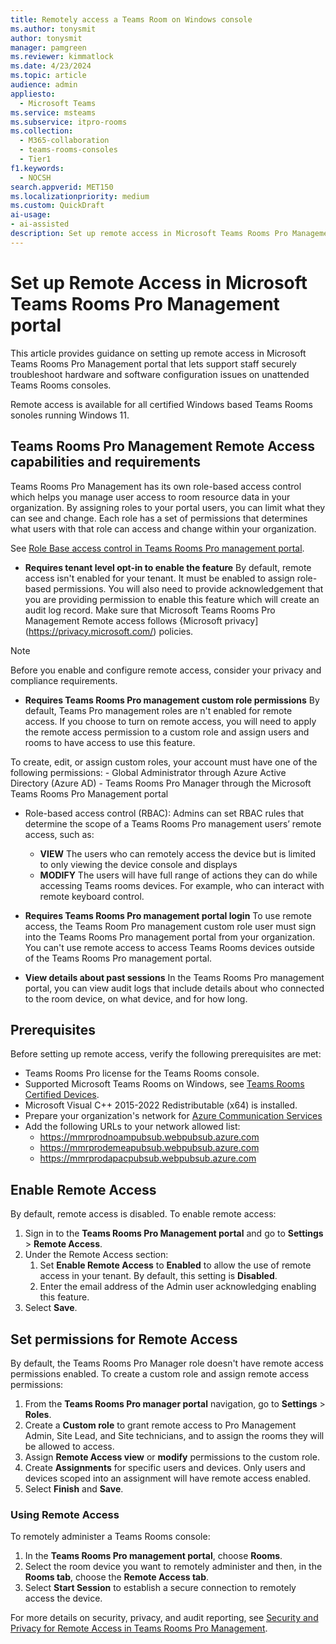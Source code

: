 ```yaml
---
title: Remotely access a Teams Room on Windows console
ms.author: tonysmit
author: tonysmit
manager: pamgreen
ms.reviewer: kimmatlock
ms.date: 4/23/2024
ms.topic: article
audience: admin
appliesto:
  - Microsoft Teams
ms.service: msteams
ms.subservice: itpro-rooms
ms.collection: 
  - M365-collaboration
  - teams-rooms-consoles
  - Tier1
f1.keywords: 
  - NOCSH                           
search.appverid: MET150
ms.localizationpriority: medium
ms.custom: QuickDraft  
ai-usage:  
- ai-assisted  
description: Set up remote access in Microsoft Teams Rooms Pro Management for troubleshooting and managing Teams Rooms consoles devices.
---
```


# Set up Remote Access in Microsoft Teams Rooms Pro Management portal

This article provides guidance on setting up remote access in Microsoft Teams Rooms Pro Management portal that lets support staff securely troubleshoot hardware and software configuration issues on unattended Teams Rooms consoles.

Remote access is available for all certified Windows based Teams Rooms sonoles running Windows 11.

## Teams Rooms Pro Management Remote Access capabilities and requirements

Teams Rooms Pro Management has its own role-based access control which helps you manage user access to room resource data in your organization. By assigning roles to your portal users, you can limit what they can see and change. Each role has a set of permissions that determines what users with that role can access and change within your organization.

See [Role Base access control in Teams Rooms Pro management portal](/rooms-pro-rbac).

- **Requires tenant level opt-in to enable the feature** By default, remote access isn't enabled for your tenant. It must be enabled to assign role-based permissions. You will also need to provide acknowledgement that you are providing permission to enable this feature which will create an audit log record. Make sure that Microsoft Teams Rooms Pro Management Remote access follows {Microsoft privacy](https://privacy.microsoft.com/) policies.

> [!Note]
> Before you enable and configure remote access, consider your privacy and compliance requirements.

- **Requires Teams Rooms Pro management custom role permissions** By default, Teams Pro management roles are n't enabled for remote access. If you choose to turn on remote access, you will need to apply the remote access permission to a custom role and assign users and rooms to have access to use this feature.  

To create, edit, or assign custom roles, your account must have one of the following permissions:
    - Global Administrator through Azure Active Directory (Azure AD)
    - Teams Rooms Pro Manager through the Microsoft Teams Rooms Pro Management portal

- Role-based access control (RBAC): Admins can set RBAC rules that determine the scope of a Teams Rooms Pro management users’ remote access, such as:
  - **VIEW** The users who can remotely access the device but is limited to only viewing the device console and displays
  - **MODIFY** The users will have full range of actions they can do while accessing Teams rooms devices. For example, who can interact with remote keyboard control.

- **Requires Teams Rooms Pro management portal login** To use remote access, the Teams Room Pro management custom role user must sign into the Teams Rooms Pro management portal from your organization. You can't use remote access to access Teams Rooms devices outside of the Teams Rooms Pro management portal.  

- **View details about past sessions** In the Teams Rooms Pro management portal, you can view audit logs that include details about who connected to the room device, on what device, and for how long.  

## Prerequisites

Before setting up remote access, verify the following prerequisites are met:

- Teams Rooms Pro license for the Teams Rooms console.
- Supported Microsoft Teams Rooms on Windows, see [Teams Rooms Certified Devices](/devices/teams-certified-devices).
- Microsoft Visual C++ 2015-2022 Redistributable (x64) is installed.
- Prepare your organization's network for [Azure Communication Services](/azure/communication-services/concepts/network-prep)
- Add the following URLs to your network allowed list:
  - https://mmrprodnoampubsub.webpubsub.azure.com
  - https://mmrprodemeapubsub.webpubsub.azure.com
  - https://mmrprodapacpubsub.webpubsub.azure.com

## Enable Remote Access

By default, remote access is disabled. To enable remote access:

1. Sign in to the **Teams Rooms Pro Management portal** and go to **Settings** \> **Remote Access**.
2. Under the Remote Access section:
    1. Set **Enable Remote Access** to **Enabled** to allow the use of remote access in your tenant. By default, this setting is **Disabled**.
    2. Enter the email address of the Admin user acknowledging enabling this feature.
3. Select **Save**.

## Set permissions for Remote Access

By default, the Teams Rooms Pro Manager role doesn't have remote access permissions enabled. To create a custom role and assign remote access permissions:

1. From the **Teams Rooms Pro manager portal** navigation, go to **Settings** > **Roles**.
2. Create a **Custom role** to grant remote access to Pro Management Admin, Site Lead, and Site technicians, and to assign the rooms they will be allowed to access.
3. Assign **Remote Access view** or **modify** permissions to the custom role.
4. Create **Assignments** for specific users and devices. Only users and devices scoped into an assignment will have remote access enabled.
5. Select **Finish** and **Save**.

### Using Remote Access

To remotely administer a Teams Rooms console:

1. In the **Teams Rooms Pro management portal**, choose **Rooms**.
2. Select the room device you want to remotely administer and then, in the **Rooms tab**, choose the **Remote Access tab**.
3. Select **Start Session** to establish a secure connection to remotely access the device.

For more details on security, privacy, and audit reporting, see [Security and Privacy for Remote Access in Teams Rooms Pro Management](/microsoftteams/rooms/security-privacy).